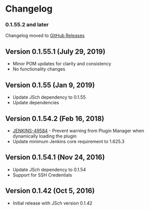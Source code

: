 # Changelog

### 0.1.55.2 and later

Changelog moved to [GitHub Releases](https://github.com/jenkinsci/jsch-plugin/releases)

## Version 0.1.55.1 (July 29, 2019)

-   Minor POM updates for clarity and consistency
-   No functionality changes

## Version 0.1.55 (Jan 9, 2019)

-   Update JSch dependency to 0.1.55
-   Update dependencies

## Version 0.1.54.2 (Feb 16, 2018)

-   [JENKINS-49584](https://issues.jenkins-ci.org/browse/JENKINS-49584) -
    Prevent warning from Plugin Manager when dynamically loading the
    plugin
-   Update minimum Jenkins core requirement to 1.625.3

## Version 0.1.54.1 (Nov 24, 2016)

-   Update JSch dependency to 0.1.54
-   Support for SSH Credentials

## Version 0.1.42 (Oct 5, 2016)

-   Initial release with JSch version 0.1.42
